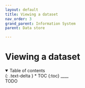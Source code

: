 ```yaml
---
layout: default
title: Viewing a dataset
nav_order: 3
grand_parent: Information System
parent: Data store

---
```


# Viewing a dataset
<details  open markdown="block">
  <summary>
    Table of contents
  </summary>
{: .text-delta }
* TOC
{:toc}
____
</details>
TODO